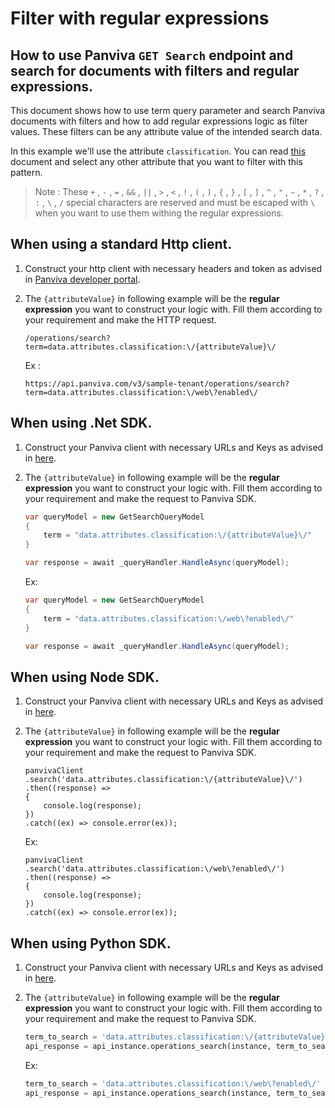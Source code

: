 # Filter with regular expressions
## How to use Panviva `GET Search` endpoint and search for documents with **filters** and **regular expressions**.

This document shows how to use term query parameter and search Panviva documents with filters and how to add regular expressions logic as filter values. These filters can be any attribute value of the intended search data.

In this example we'll use the attribute `classification`. You can read [this](filterable-fields.md) document and select any other attribute that you want to filter with this pattern.


> Note : These  `+` , `-` , `=` , `&&` , `||` , `>` , `<` , `!` , `(` , `)` , `{` , `}` , `[` , `]` , `^` , `"` , `~` , `*` , `?` , `:` , `\` , `/` special characters are reserved and  must be escaped with `\` when you want to use them withing the regular expressions.

## When using a standard Http client.

1. Construct your http client with necessary headers and token as advised in [Panviva developer portal](https://dev.panviva.com).

2. The `{attributeValue}` in following example will be the **regular expression** you want to construct your logic with. Fill them according to your requirement and make the HTTP request.

    `/operations/search?term=data.attributes.classification:\/{attributeValue}\/`

    Ex : 
    ```HTTP
    https://api.panviva.com/v3/sample-tenant/operations/search?term=data.attributes.classification:\/web\?enabled\/
    ```

## When using .Net SDK.

1. Construct your Panviva client with necessary URLs and Keys as advised in [here](https://github.com/panviva/toolkit-dotnet-sdk).

2. The `{attributeValue}` in following example will be the **regular expression** you want to construct your logic with. Fill them according to your requirement and make the request to Panviva SDK.

    ```c#
    var queryModel = new GetSearchQueryModel
    {
        term = "data.attributes.classification:\/{attributeValue}\/"
    }

    var response = await _queryHandler.HandleAsync(queryModel);
    ```

    Ex:
    ```c#
    var queryModel = new GetSearchQueryModel
    {
        term = "data.attributes.classification:\/web\?enabled\/"
    }

    var response = await _queryHandler.HandleAsync(queryModel);
    ```

## When using Node SDK.

1. Construct your Panviva client with necessary URLs and Keys as advised in [here](https://github.com/panviva/toolkit-node-sdk).

2. The `{attributeValue}` in following example will be the **regular expression** you want to construct your logic with. Fill them according to your requirement and make the request to Panviva SDK.

    ```Js
    panvivaClient
    .search('data.attributes.classification:\/{attributeValue}\/')
    .then((response) => 
    {
        console.log(response);
    })
    .catch((ex) => console.error(ex));
    ```

    Ex: 
    ```Js
    panvivaClient
    .search('data.attributes.classification:\/web\?enabled\/')
    .then((response) => 
    {
        console.log(response);
    })
    .catch((ex) => console.error(ex));
    ```

## When using Python SDK.

1. Construct your Panviva client with necessary URLs and Keys as advised in [here](https://github.com/panviva/toolkit-node-sdk).

2. The `{attributeValue}` in following example will be the **regular expression** you want to construct your logic with. Fill them according to your requirement and make the request to Panviva SDK.

    ```python
    term_to_search = 'data.attributes.classification:\/{attributeValue}\/'
    api_response = api_instance.operations_search(instance, term_to_search)
    ```

    Ex:
    ```python
    term_to_search = 'data.attributes.classification:\/web\?enabled\/'
    api_response = api_instance.operations_search(instance, term_to_search)
    ```